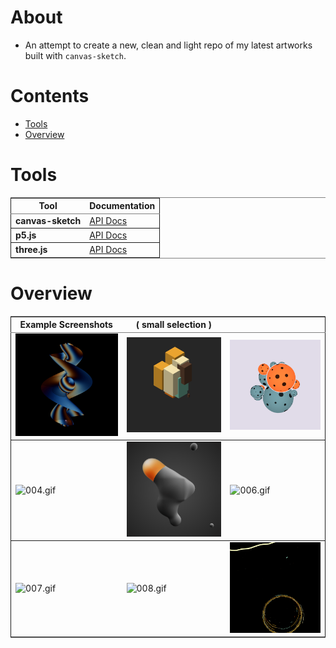 

# About

-   An attempt to create a new, clean and light repo of my latest artworks built with `canvas-sketch`.


# Contents

-   [Tools](#org76d6ac4)
-   [Overview](#org7798efb)


<a id="org76d6ac4"></a>

# Tools

<table border="2" cellspacing="0" cellpadding="6" rules="groups" frame="hsides">


<colgroup>
<col  class="org-left" />

<col  class="org-left" />
</colgroup>
<thead>
<tr>
<th scope="col" class="org-left">Tool</th>
<th scope="col" class="org-left">Documentation</th>
</tr>
</thead>

<tbody>
<tr>
<td class="org-left"><b>canvas-sketch</b></td>
<td class="org-left"><a href="https://github.com/mattdesl/canvas-sketch/blob/master/docs/README.md">API Docs</a></td>
</tr>
</tbody>

<tbody>
<tr>
<td class="org-left"><b>p5.js</b></td>
<td class="org-left"><a href="https://p5js.org/reference/">API Docs</a></td>
</tr>
</tbody>

<tbody>
<tr>
<td class="org-left"><b>three.js</b></td>
<td class="org-left"><a href="https://threejs.org/docs/">API Docs</a></td>
</tr>
</tbody>
</table>


<a id="org7798efb"></a>

# Overview

<table border="2" cellspacing="0" cellpadding="6" rules="groups" frame="hsides">


<colgroup>
<col  class="org-left" />

<col  class="org-left" />

<col  class="org-left" />
</colgroup>
<thead>
<tr>
<th scope="col" class="org-left">Example Screenshots</th>
<th scope="col" class="org-left">( small selection )</th>
<th scope="col" class="org-left">&#xa0;</th>
</tr>
</thead>

<tbody>
<tr>
<td class="org-left"><img src="./examples/001.gif" alt="001.gif" width="240" /></td>
<td class="org-left"><img src="./examples/002.gif" alt="002.gif" width="240" /></td>
<td class="org-left"><img src="./examples/010.gif" alt="010.gif" width="240" /></td>
</tr>
</tbody>

<tbody>
<tr>
<td class="org-left"><img src="./examples/004.gif" alt="004.gif" width="240" /></td>
<td class="org-left"><img src="./examples/005.gif" alt="005.gif" width="240" /></td>
<td class="org-left"><img src="./examples/006.gif" alt="006.gif" width="240" /></td>
</tr>
</tbody>

<tbody>
<tr>
<td class="org-left"><img src="./examples/007.gif" alt="007.gif" width="240" /></td>
<td class="org-left"><img src="./examples/008.gif" alt="008.gif" width="240" /></td>
<td class="org-left"><img src="./examples/009.gif" alt="009.gif" width="240" /></td>
</tr>
</tbody>
</table>

